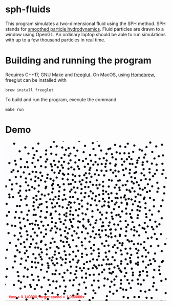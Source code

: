 # sph-fluids
This program simulates a two-dimensional fluid using the SPH method.
SPH stands for <a href="https://en.wikipedia.org/wiki/Smoothed-particle_hydrodynamics">smoothed particle hydrodynamics</a>.
Fluid particles are drawn to a window using OpenGL.
An ordinary laptop should be able to run simulations with up to a few thousand particles in real time.

# Building and running the program

Requires C++17, GNU Make and <a href="http://freeglut.sourceforge.net">freeglut</a>.
On MacOS, using <a href="https://brew.sh">Homebrew</a>, freeglut can be installed with
```
brew install freeglut
```
To build and run the program, execute the command
```
make run
```

# Demo
<img src="toystar.gif" width="600">
